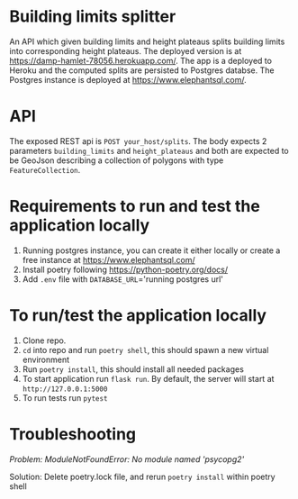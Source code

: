 # Building limits splitter
An API which given building limits and height plateaus splits building limits into corresponding height plateaus.
The deployed version is at https://damp-hamlet-78056.herokuapp.com/. The app is a deployed to Heroku and the computed splits are persisted to Postgres databse. The Postgres instance is deployed at https://www.elephantsql.com/.

# API
The exposed REST api is `POST your_host/splits`. The body expects 2 parameters `building_limits` and `height_plateaus` and both are expected to be GeoJson describing a collection of polygons with type `FeatureCollection`.

# Requirements to run and test the application locally
1. Running postgres instance, you can create it either locally or create a free instance at https://www.elephantsql.com/
2. Install poetry following https://python-poetry.org/docs/
3. Add `.env` file with `DATABASE_URL`='running postgres url'

# To run/test the application locally
1. Clone repo.
2. `cd` into repo and run `poetry shell`, this should spawn a new virtual environment
3. Run `poetry install`, this should install all needed packages
4. To start application run `flask run`. By default, the server will start at `http://127.0.0.1:5000`
5. To run tests run `pytest`

# Troubleshooting
*Problem: ModuleNotFoundError: No module named 'psycopg2'*

Solution: Delete poetry.lock file, and rerun `poetry install` within poetry shell
